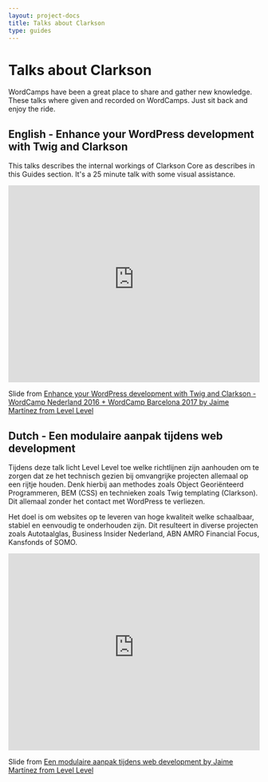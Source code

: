 ```yaml
---
layout: project-docs
title: Talks about Clarkson
type: guides
---
```


# Talks about Clarkson

WordCamps have been a great place to share and gather new knowledge. These talks where given and recorded on WordCamps. Just sit back and enjoy the ride.

## English - Enhance your WordPress development with Twig and Clarkson

This talks describes the internal workings of Clarkson Core as describes in this Guides section. It's a 25 minute talk with some visual assistance. 

<iframe width="100%" height="395" src="https://www.youtube-nocookie.com/embed/T3zUXc8TGVc?rel=0" frameborder="0" allow="autoplay; encrypted-media" allowfullscreen></iframe>


<!-- <iframe src="//www.slideshare.net/slideshow/embed_code/key/v3AeBLr8WYsPWW" width="100%" height="485" frameborder="0" marginwidth="0" marginheight="0" scrolling="no" style="border:1px solid #CCC; border-width:1px; margin-bottom:5px; max-width: 100%;" allowfullscreen> </iframe> -->

Slide from [Enhance your WordPress development with Twig and Clarkson - WordCamp Nederland 2016 + WordCamp Barcelona 2017 by Jaime Martínez from Level Level](https://www.slideshare.net/jmslbam/enhance-your-wordpress-development-with-twig-and-clarkson)

## Dutch - Een modulaire aanpak tijdens web development

Tijdens deze talk licht Level Level toe welke richtlijnen zijn aanhouden om te zorgen dat ze het technisch gezien bij omvangrijke projecten allemaal op een rijtje houden. Denk hierbij aan methodes zoals Object Georiënteerd Programmeren, BEM (CSS) en technieken zoals Twig templating (Clarkson). Dit allemaal zonder het contact met WordPress te verliezen.

Het doel is om websites op te leveren van hoge kwaliteit welke schaalbaar, stabiel en eenvoudig te onderhouden zijn. Dit resulteert in diverse projecten zoals Autotaalglas, Business Insider Nederland, ABN AMRO Financial Focus, Kansfonds of SOMO.

<iframe width="100%" height="395" src="https://www.youtube-nocookie.com/embed/-5-euLwryTk?rel=0" frameborder="0" allow="autoplay; encrypted-media" allowfullscreen></iframe>

Slide from [Een modulaire aanpak tijdens web development by Jaime Martínez from Level Level](https://level-level.com/wp-content/uploads/2018/03/Level-Level-Een-modulaire-aanpak-tijdens-development-Jaime-Martinez-WordCamp-Antwerpen-2018.pdf)